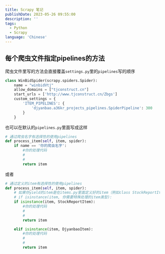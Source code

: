 ```yaml
---
title: Scrapy 笔记
publishDate: 2023-05-26 09:55:00
description: ''
tags:
  - Python
  - Scrapy
language: 'Chinese'
---
```


## 每个爬虫文件指定pipelines的方法

爬虫文件里写的方法会直接覆盖`settings.py`里的`pipelines`写的顺序

```python
class WinBidSpider(scrapy.spiders.Spider):
    name = "winbidVtj"
    allow_domains = ["tjconstruct.cn"]
    start_urls = ['http://www.tjconstruct.cn/Zbgs']
    custom_settings = {
        'ITEM_PIPELINES': {
            'djyanbao.a36kr_projects_pipelines.SpiderPipeline': 300
        }
    }
```

也可以在默认的`pipelines.py`里面写成这样

```python
# 通过爬虫名字有选择性的使用pipelines
def process_item(self, item, spider):
    if name == '你的爬虫名字':
        #你的处理代码
        #
        #
        return item
```

或者

```python
# 通过定义的item有选择性的使用pipelines
def process_item(self, item, spider):
    # 如果你yield的item是在items.py里面定义好的item（例如class StockReportItem(scrapy.Item):）
    # if isinstance(item, 你需要特殊处理的item类型):
    if isinstance(item, StockReportItem):
        #你的处理代码
        #
        #
        return item

    elif isinstance(item, DjyanbaoItem):
        #你的处理代码
        #
        #
        return item
```
